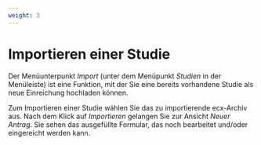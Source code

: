 ```yaml
---
weight: 3
---
```


# Importieren einer Studie

Der Menüunterpunkt _Import_ (unter dem Menüpunkt _Studien_ in der Menüleiste) ist eine Funktion, mit der Sie eine bereits vorhandene Studie als neue Einreichung hochladen können.

Zum Importieren einer Studie wählen Sie das zu importierende ecx-Archiv aus. Nach dem Klick auf _Importieren_ gelangen Sie zur Ansicht _Neuer Antrag_. Sie sehen das ausgefüllte Formular, das noch bearbeitet und/oder eingereicht werden kann.

